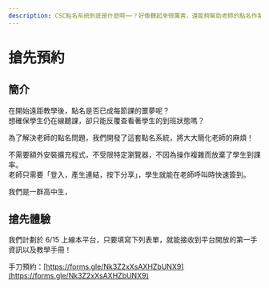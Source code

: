 ```yaml
---
description: CSC點名系統到底是什麼啊⋯⋯？好像聽起來很厲害，還能夠幫助老師的點名作業。
---
```


# 搶先預約

## 簡介

在開始遠距教學後，點名是否已成每節課的噩夢呢？  
想確保學生仍在線聽課，卻只能反覆查看著學生的到班狀態嗎？

為了解決老師的點名問題，我們開發了這套點名系統，將大大簡化老師的麻煩！

不需要額外安裝擴充程式，不受限特定瀏覽器，不因為操作複雜而放棄了學生到課率。  
老師只需要「登入，產生連結，按下分享」，學生就能在老師呼叫時快速簽到。

我們是一群高中生，

## 搶先體驗

我們計劃於 6/15 上線本平台，只要填寫下列表單，就能接收到平台開放的第一手資訊以及教學手冊！

手刀預約：[https://forms.gle/Nk3Z2xXsAXHZbUNX9](https://forms.gle/Nk3Z2xXsAXHZbUNX9)



